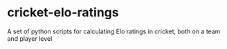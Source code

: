 # cricket-elo-ratings
A set of python scripts for calculating Elo ratings in cricket, both on a team and player level
